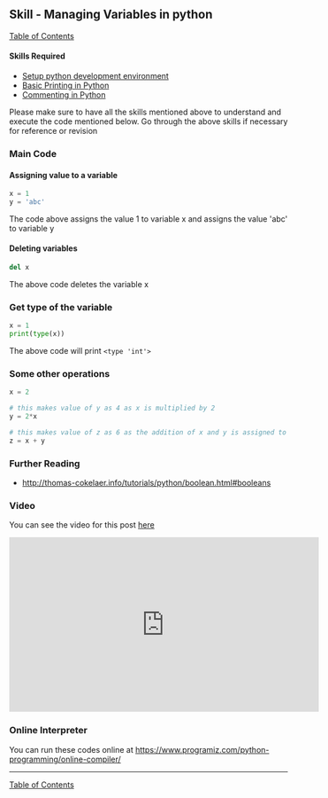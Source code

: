 ## Skill - Managing Variables in python
[Table of Contents](https://nagasudhir.blogspot.com/2020/04/taming-python-table-of-contents.html)

#### Skills Required
* [Setup python development environment](https://nagasudhir.blogspot.com/2020/04/setup-python-development-environment_14.html)
* [Basic Printing in Python](https://nagasudhir.blogspot.com/2020/04/basic-printing-in-python.html)
* [Commenting in Python](https://nagasudhir.blogspot.com/2020/04/comments-in-python.html)

Please make sure to have all the skills mentioned above to understand and execute the code mentioned below. Go through the above skills if necessary for reference or revision

### Main Code
#### Assigning value to a variable
```python
x = 1
y = 'abc'
```
The code above assigns the value 1 to variable x and assigns the value 'abc' to variable y

#### Deleting variables
```python
del x
```
The above code deletes the variable x

### Get type of the variable
```python
x = 1
print(type(x))
```
The above code will print ```<type 'int'>```

### Some other operations
```python
x = 2

# this makes value of y as 4 as x is multiplied by 2
y = 2*x

# this makes value of z as 6 as the addition of x and y is assigned to z
z = x + y
```


### Further Reading
* http://thomas-cokelaer.info/tutorials/python/boolean.html#booleans

### Video
You can see the video for this post [here](https://youtu.be/8rwfxb7LHrI)

<iframe width="560" height="315" src="https://www.youtube.com/embed/8rwfxb7LHrI" title="YouTube video player" frameborder="0" allow="accelerometer; autoplay; clipboard-write; encrypted-media; gyroscope; picture-in-picture" allowfullscreen></iframe>

### Online Interpreter
You can run these codes online at https://www.programiz.com/python-programming/online-compiler/

<hr/>

[Table of Contents](https://nagasudhir.blogspot.com/2020/04/taming-python-table-of-contents.html)
<!--stackedit_data:
eyJwcm9wZXJ0aWVzIjoiZXh0ZW5zaW9uczpcbiAgcHJlc2V0Oi
AnJ1xudGl0bGU6IE1hbmFnaW5nIFZhcmlhYmxlcyBpbiBQeXRo
b25cbmF1dGhvcjogTmFnYXN1ZGhpciBQdWxsYVxudGFnczogJ3
B5dGhvbiwgbGVhcm5pbmcsIHR1dG9yaWFsLCB0YW1pbmdfcHl0
aG9uX3NraWxsJ1xuY2F0ZWdvcmllczogdGFtaW5nX3B5dGhvbl
9za2lsbFxuZGF0ZTogJzIwMjAtMDQtMTUnXG4iLCJoaXN0b3J5
IjpbMTQ5ODA4NjE3NSwxOTA0NDAxMDgxLC0xMjIyMTc2NDE2LC
0zNzk3MTc1NzYsNTQ2OTc4NTE3LDYxNDExNDQ0MiwxMjg2MjI1
MTk2XX0=
-->